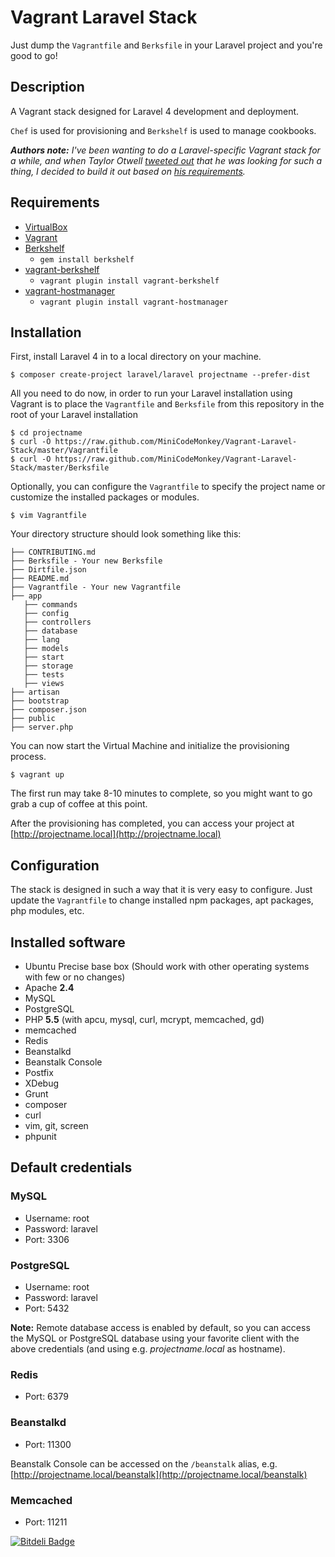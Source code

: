 # Vagrant Laravel Stack
Just dump the `Vagrantfile` and `Berksfile` in your Laravel project and you're good to go!

## Description
A Vagrant stack designed for Laravel 4 development and deployment.

`Chef` is used for provisioning and `Berkshelf` is used to manage cookbooks.

***Authors note:*** *I've been wanting to do a Laravel-specific Vagrant stack for a while, and when Taylor Otwell [tweeted out](https://twitter.com/taylorotwell/status/383722109521776640) that he was looking for such a thing, I decided to build it out based on [his requirements](http://paste.laravel.com/V3q).*

## Requirements
* [VirtualBox](https://www.virtualbox.org)
* [Vagrant](http://vagrantup.com)
* [Berkshelf](http://berkshelf.com)
	* `gem install berkshelf`
* [vagrant-berkshelf](https://github.com/riotgames/vagrant-berkshelf)
	* `vagrant plugin install vagrant-berkshelf`
* [vagrant-hostmanager](https://github.com/smdahlen/vagrant-hostmanager)
	* `vagrant plugin install vagrant-hostmanager`

## Installation
First, install Laravel 4 in to a local directory on your machine.

	$ composer create-project laravel/laravel projectname --prefer-dist

All you need to do now, in order to run your Laravel installation using Vagrant is to place the `Vagrantfile` and `Berksfile` from this repository in the root of your Laravel installation

	$ cd projectname
	$ curl -O https://raw.github.com/MiniCodeMonkey/Vagrant-Laravel-Stack/master/Vagrantfile
	$ curl -O https://raw.github.com/MiniCodeMonkey/Vagrant-Laravel-Stack/master/Berksfile

Optionally, you can configure the `Vagrantfile` to specify the project name or customize the installed packages or modules.

	$ vim Vagrantfile

Your directory structure should look something like this:

```
├── CONTRIBUTING.md
├── Berksfile - Your new Berksfile
├── Dirtfile.json
├── README.md
├── Vagrantfile - Your new Vagrantfile
├── app
   ├── commands
   ├── config
   ├── controllers
   ├── database
   ├── lang
   ├── models
   ├── start
   ├── storage
   ├── tests
   ├── views
├── artisan
├── bootstrap
├── composer.json
├── public
├── server.php
```

You can now start the Virtual Machine and initialize the provisioning process.

	$ vagrant up

The first run may take 8-10 minutes to complete, so you might want to go grab a cup of coffee at this point.

After the provisioning has completed, you can access your project at [http://projectname.local](http://projectname.local)

## Configuration
The stack is designed in such a way that it is very easy to configure.
Just update the `Vagrantfile` to change installed npm packages, apt packages, php modules, etc.

## Installed software
* Ubuntu Precise base box (Should work with other operating systems with few or no changes)
* Apache **2.4**
* MySQL
* PostgreSQL
* PHP **5.5** (with apcu, mysql, curl, mcrypt, memcached, gd)
* memcached
* Redis
* Beanstalkd
* Beanstalk Console
* Postfix
* XDebug
* Grunt
* composer
* curl
* vim, git, screen
* phpunit

## Default credentials
### MySQL
* Username: root
* Password: laravel
* Port: 3306

### PostgreSQL
* Username: root
* Password: laravel
* Port: 5432

**Note:** Remote database access is enabled by default, so you can access the MySQL or PostgreSQL database using your favorite client with the above credentials (and using e.g. *projectname.local* as hostname).


### Redis
* Port: 6379

### Beanstalkd
* Port: 11300

Beanstalk Console can be accessed on the `/beanstalk` alias, e.g. [http://projectname.local/beanstalk](http://projectname.local/beanstalk)

### Memcached
* Port: 11211

[![Bitdeli Badge](https://d2weczhvl823v0.cloudfront.net/MiniCodeMonkey/vagrant-laravel-stack/trend.png)](https://bitdeli.com/free "Bitdeli Badge")

